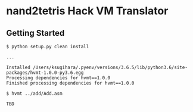 # nand2tetris Hack VM Translator

## Getting Started

```shell script
$ python setup.py clean install

...

Installed /Users/ksugihara/.pyenv/versions/3.6.5/lib/python3.6/site-packages/hvmt-1.0.0-py3.6.egg
Processing dependencies for hvmt==1.0.0
Finished processing dependencies for hvmt==1.0.0
```

```shell script
$ hvmt ../add/Add.asm

```

```shell script
TBD
```